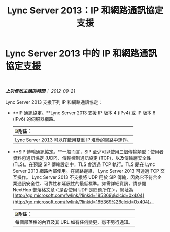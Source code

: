 ﻿---
title: Lync Server 2013：IP 和網路通訊協定支援
TOCTitle: IP 和網路通訊協定支援
ms:assetid: b0cffb10-3478-445c-89c7-8cb8b5027424
ms:mtpsurl: https://technet.microsoft.com/zh-tw/library/Gg412848(v=OCS.15)
ms:contentKeyID: 49292021
ms.date: 08/10/2015
mtps_version: v=OCS.15
ms.translationtype: HT
---

# Lync Server 2013 中的 IP 和網路通訊協定支援

 

_**上次修改主題的時間：** 2012-09-21_

Lync Server 2013 支援下列 IP 和網路通訊協定：

  - **IP 通訊協定。**Lync Server 2013 支援 IP 版本 4 (IPv4) 或 IP 版本 6 (IPv6) 的伺服器網路。
    
    <table>
    <thead>
    <tr class="header">
    <th><img src="images/Gg398811.note(OCS.15).gif" title="note" alt="note" />附註：</th>
    </tr>
    </thead>
    <tbody>
    <tr class="odd">
    <td>Lync Server 2013 可以在啟用雙重 IP 堆疊的網路中運作。</td>
    </tr>
    </tbody>
    </table>


  - **SIP 傳輸通訊協定。**一般而言，SIP 至少可以使用三個傳輸類型：使用者資料包通訊協定 (UDP)、傳輸控制通訊協定 (TCP)，以及傳輸層安全性 (TLS)。在預設 SIP 傳輸設定中，TLS 會透過 TCP 執行。TLS 是在 Lync Server 2013 網路內部使用。在網路邊緣， Lync Server 2013 可透過 TCP 交互操作。 Lync Server 2013 不支援將 UDP 用於 SIP 傳輸，因為它不符合企業通訊安全性、可靠性和延展性的最低標準。如需詳細資訊，請參閱 NextHop 部落格文章＜是否使用 UDP 是問題所在＞，網址為 [http://go.microsoft.com/fwlink/?linkid=185369\&clcid=0x404](http://go.microsoft.com/fwlink/?linkid=185369%26clcid=0x404)。
    
    <table>
    <thead>
    <tr class="header">
    <th><img src="images/Gg398811.note(OCS.15).gif" title="note" alt="note" />附註：</th>
    </tr>
    </thead>
    <tbody>
    <tr class="odd">
    <td>每個部落格的內容及其 URL 如有任何變更，恕不另行通知。</td>
    </tr>
    </tbody>
    </table>

